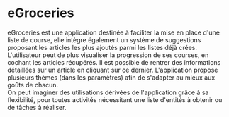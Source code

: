 # eGroceries

eGroceries est une application destinée à faciliter la mise en place d'une liste de course, elle intègre également un système de suggestions proposant les articles les plus ajoutés parmi les listes déjà crées. L'utilisateur peut de plus visualiser la progression de ses courses, en cochant les articles récupérés.
Il est possible de rentrer des informations détaillées sur un article en cliquant sur ce dernier.
L'application propose plusieurs thèmes (dans les paramètres) afin de s'adapter au mieux aux goûts de chacun.  
On peut imaginer des utilisations dérivées de l'application grâce à sa flexibilité, pour toutes activités nécessitant une liste d'entités à obtenir ou de tâches à réaliser.
